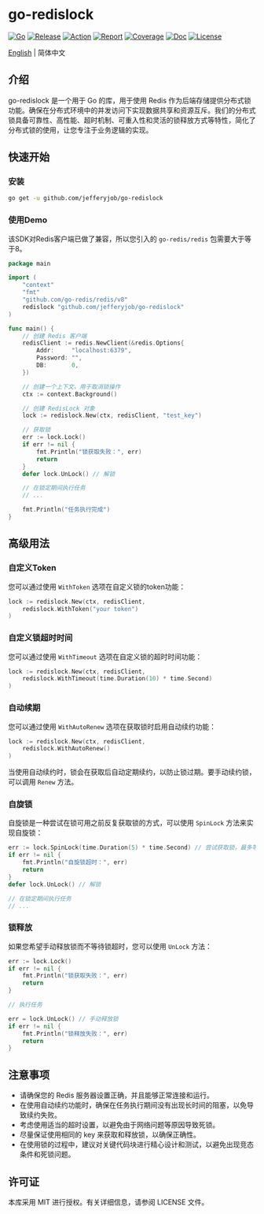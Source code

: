 # go-redislock

[![Go](https://img.shields.io/badge/Go->=1.18-green)](https://go.dev)
[![Release](https://img.shields.io/github/v/release/jefferyjob/go-redislock.svg)](https://github.com/jefferyjob/go-redislock/releases)
[![Action](https://github.com/jefferyjob/go-redislock/workflows/Go/badge.svg?branch=main)](https://github.com/jefferyjob/go-redislock/actions)
[![Report](https://goreportcard.com/badge/github.com/jefferyjob/go-redislock)](https://goreportcard.com/report/github.com/jefferyjob/go-redislock)
[![Coverage](https://codecov.io/gh/jefferyjob/go-redislock/branch/main/graph/badge.svg)](https://codecov.io/gh/jefferyjob/go-redislock)
[![Doc](https://img.shields.io/badge/go.dev-reference-brightgreen?logo=go&logoColor=white&style=flat)](https://pkg.go.dev/github.com/jefferyjob/go-redislock)
[![License](https://img.shields.io/github/license/jefferyjob/go-redislock)](https://github.com/jefferyjob/go-redislock/blob/main/LICENSE)

[English](README.md) | 简体中文

## 介绍
go-redislock 是一个用于 Go 的库，用于使用 Redis 作为后端存储提供分布式锁功能。确保在分布式环境中的并发访问下实现数据共享和资源互斥。我们的分布式锁具备可靠性、高性能、超时机制、可重入性和灵活的锁释放方式等特性，简化了分布式锁的使用，让您专注于业务逻辑的实现。

## 快速开始

### 安装
```bash
go get -u github.com/jefferyjob/go-redislock
```

### 使用Demo

该SDK对Redis客户端已做了兼容，所以您引入的 `go-redis/redis` 包需要大于等于8。

```go
package main

import (
    "context"
    "fmt"
    "github.com/go-redis/redis/v8"
    redislock "github.com/jefferyjob/go-redislock"
)

func main() {
    // 创建 Redis 客户端
    redisClient := redis.NewClient(&redis.Options{
        Addr:     "localhost:6379",
        Password: "",
        DB:       0,
    })

    // 创建一个上下文，用于取消锁操作
    ctx := context.Background()

    // 创建 RedisLock 对象
    lock := redislock.New(ctx, redisClient, "test_key")

    // 获取锁
    err := lock.Lock()
    if err != nil {
        fmt.Println("锁获取失败：", err)
        return
    }
    defer lock.UnLock() // 解锁

    // 在锁定期间执行任务
    // ...

    fmt.Println("任务执行完成")
}
```

## 高级用法

### 自定义Token
您可以通过使用 `WithToken` 选项在自定义锁的token功能：
```go
lock := redislock.New(ctx, redisClient, 
	redislock.WithToken("your token")
)
```

### 自定义锁超时时间
您可以通过使用 `WithTimeout` 选项在自定义锁的超时时间功能：
```go
lock := redislock.New(ctx, redisClient, 
	redislock.WithTimeout(time.Duration(10) * time.Second)
)
```

### 自动续期
您可以通过使用 `WithAutoRenew` 选项在获取锁时启用自动续约功能：
```go
lock := redislock.New(ctx, redisClient,
	redislock.WithAutoRenew()
)
```

当使用自动续约时，锁会在获取后自动定期续约，以防止锁过期。要手动续约锁，可以调用 `Renew` 方法。

### 自旋锁
自旋锁是一种尝试在锁可用之前反复获取锁的方式，可以使用 `SpinLock` 方法来实现自旋锁：
```go
err := lock.SpinLock(time.Duration(5) * time.Second) // 尝试获取锁，最多等待5秒
if err != nil {
    fmt.Println("自旋锁超时：", err)
    return
}
defer lock.UnLock() // 解锁

// 在锁定期间执行任务
// ...
```

### 锁释放
如果您希望手动释放锁而不等待锁超时，您可以使用 `UnLock` 方法：
```go
err := lock.Lock()
if err != nil {
    fmt.Println("锁获取失败：", err)
    return
}

// 执行任务

err = lock.UnLock() // 手动释放锁
if err != nil {
    fmt.Println("锁释放失败：", err)
    return
}
```

## 注意事项
- 请确保您的 Redis 服务器设置正确，并且能够正常连接和运行。
- 在使用自动续约功能时，确保在任务执行期间没有出现长时间的阻塞，以免导致续约失败。
- 考虑使用适当的超时设置，以避免由于网络问题等原因导致死锁。
- 尽量保证使用相同的 key 来获取和释放锁，以确保正确性。
- 在使用锁的过程中，建议对关键代码块进行精心设计和测试，以避免出现竞态条件和死锁问题。

## 许可证
本库采用 MIT 进行授权。有关详细信息，请参阅 LICENSE 文件。

